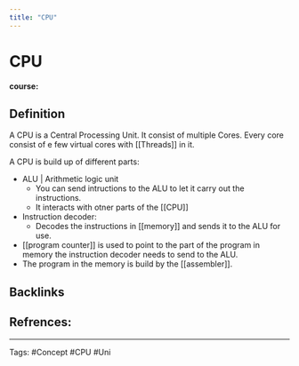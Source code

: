```yaml
---
title: "CPU"
---
```


# CPU
**course:**
## Definition
A CPU is a Central Processing Unit. It consist of multiple Cores. Every core consist of e few virtual cores with [[Threads]] in it.

A CPU is build up of different parts:
- ALU | Arithmetic logic unit
	- You can send intructions to the ALU to let it carry out the instructions. 
	- It interacts with otner parts of the [[CPU]] 
- Instruction decoder:
	- Decodes the instructions in [[memory]] and sends it to the ALU for use.
- [[program counter]] is used to point to the part of the program in memory the instruction decoder needs to send to the ALU.
- The program in the memory is build by the [[assembler]].


## Backlinks

## Refrences:

---
Tags: #Concept #CPU #Uni 